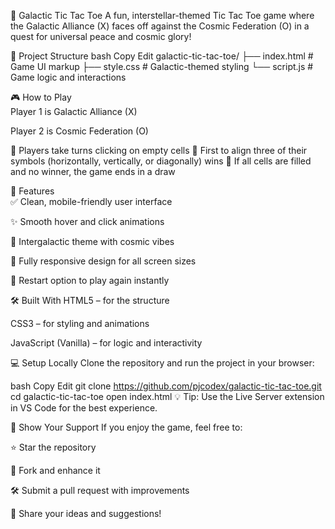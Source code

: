 🌌 Galactic Tic Tac Toe
A fun, interstellar-themed Tic Tac Toe game where the Galactic Alliance (X) faces off against the Cosmic Federation (O) in a quest for universal peace and cosmic glory!

📂 Project Structure
bash
Copy
Edit
galactic-tic-tac-toe/
├── index.html      # Game UI markup
├── style.css       # Galactic-themed styling
└── script.js       # Game logic and interactions

🎮 How to Play <br>
Player 1 is Galactic Alliance (X)

Player 2 is Cosmic Federation (O) </br>

🔹 Players take turns clicking on empty cells
🔹 First to align three of their symbols (horizontally, vertically, or diagonally) wins
🔹 If all cells are filled and no winner, the game ends in a draw

🚀 Features <br>
✅ Clean, mobile-friendly user interface

✨ Smooth hover and click animations

🌠 Intergalactic theme with cosmic vibes

📱 Fully responsive design for all screen sizes

🔄 Restart option to play again instantly </br>

🛠️ Built With
HTML5 – for the structure

CSS3 – for styling and animations

JavaScript (Vanilla) – for logic and interactivity

💻 Setup Locally
Clone the repository and run the project in your browser:

bash
Copy
Edit
git clone https://github.com/pjcodex/galactic-tic-tac-toe.git
cd galactic-tic-tac-toe
open index.html
💡 Tip: Use the Live Server extension in VS Code for the best experience.

🌟 Show Your Support
If you enjoy the game, feel free to:

⭐ Star the repository

🔁 Fork and enhance it

🛠️ Submit a pull request with improvements

💬 Share your ideas and suggestions!

